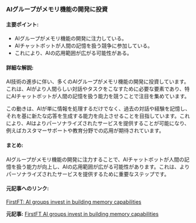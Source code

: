### AIグループがメモリ機能の開発に投資

#### 主要ポイント:
- AIグループがメモリ機能の開発に注力している。
- AIチャットボットが人間の記憶を扱う競争に参加している。
- これにより、AIの応用範囲が広がる可能性がある。

#### 詳細な解説:
AI技術の進歩に伴い、多くのAIグループがメモリ機能の開発に投資しています。これは、AIがより人間らしい対話やタスクをこなすために必要な要素であり、特にAIチャットボットが人間の記憶を扱う能力を競うことで注目を集めています。

この動きは、AIが単に情報を処理するだけでなく、過去の対話や経験を記憶し、それを基に新たな応答を生成する能力を向上させることを目指しています。これにより、AIはよりパーソナライズされたサービスを提供することが可能になり、例えばカスタマーサポートや教育分野での応用が期待されています。

#### まとめ:
AIグループがメモリ機能の開発に注力することで、AIチャットボットが人間の記憶を扱う能力が向上し、AIの応用範囲が広がる可能性があります。これは、よりパーソナライズされたサービスを提供するために重要なステップです。

#### 元記事へのリンク:
[FirstFT: AI groups invest in building memory capabilities](https://www.ft.com/content/firstft-ai-groups-invest-in-building-memory-capabilities)

**元記事:** [FirstFT AI groups invest in building memory capabilities](https://www.ft.com/content/9b774507-2d27-4cfe-9b32-f000ac4e7598)